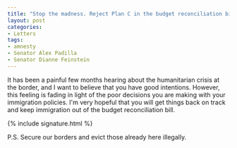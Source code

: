 ```yaml
---
title: "Stop the madness. Reject Plan C in the budget reconciliation bill"
layout: post
categories:
- Letters
tags:
- amnesty
- Senator Alex Padilla
- Senator Dianne Feinstein
---
```


It has been a painful few months hearing about the humanitarian crisis at the border, and I want to believe that you have good intentions. However, this feeling is fading in light of the poor decisions you are making with your immigration policies. I'm very hopeful that you will get things back on track and keep immigration out of the budget reconciliation bill.

{% include signature.html %}

P.S. Secure our borders and evict those already here illegally.